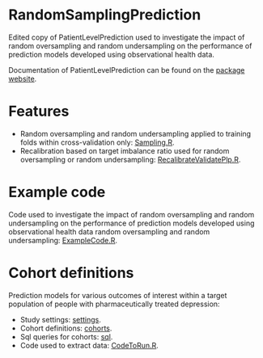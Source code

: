 RandomSamplingPrediction
========================

Edited copy of PatientLevelPrediction used to investigate the impact of random oversampling and random undersampling on the performance of prediction models developed using observational health data.

Documentation of PatientLevelPrediction can be found on the [package website](https://ohdsi.github.io/PatientLevelPrediction).


Features
========

- Random oversampling and random undersampling applied to training folds within cross-validation only: [Sampling.R](https://github.com/mi-erasmusmc/RandomSamplingPrediction/blob/master/R/Sampling.R).
- Recalibration based on target imbalance ratio used for random oversampling or random undersampling: [RecalibrateValidatePlp.R](https://github.com/mi-erasmusmc/RandomSamplingPrediction/blob/master/R/RecalibrateValidatePlp.R).


Example code
============

Code used to investigate the impact of random oversampling and random undersampling on the performance of prediction models developed using observational health data random oversampling and random undersampling: [ExampleCode.R](https://github.com/mi-erasmusmc/RandomSamplingPrediction/blob/master/docs/DepressionOutcomesPrediction/ExampleCode.R).

Cohort definitions
==================

Prediction models for various outcomes of interest within a target population of people with pharmaceutically treated depression:
- Study settings: [settings](https://github.com/mi-erasmusmc/RandomSamplingPrediction/tree/master/docs/DepressionOutcomesPrediction/settings).
- Cohort definitions: [cohorts](https://github.com/mi-erasmusmc/RandomSamplingPrediction/tree/master/docs/DepressionOutcomesPrediction/cohorts).
- Sql queries for cohorts: [sql](https://github.com/mi-erasmusmc/RandomSamplingPrediction/tree/master/docs/DepressionOutcomesPrediction/sql).
- Code used to extract data: [CodeToRun.R](https://github.com/mi-erasmusmc/RandomSamplingPrediction/blob/master/docs/DepressionOutcomesPrediction/CodeToRun.R).
